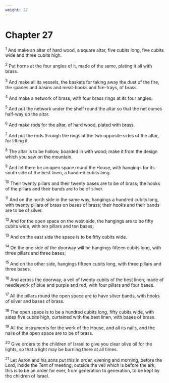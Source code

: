 ```yaml
---
weight: 27
---
```


# Chapter 27

<sup>1</sup> And make an altar of hard wood, a square altar, five cubits long, five cubits wide and three cubits high. 

<sup>2</sup> Put horns at the four angles of it, made of the same, plating it all with brass. 

<sup>3</sup> And make all its vessels, the baskets for taking away the dust of the fire, the spades and basins and meat-hooks and fire-trays, of brass. 

<sup>4</sup> And make a network of brass, with four brass rings at its four angles. 

<sup>5</sup> And put the network under the shelf round the altar so that the net comes half-way up the altar. 

<sup>6</sup> And make rods for the altar, of hard wood, plated with brass. 

<sup>7</sup> And put the rods through the rings at the two opposite sides of the altar, for lifting it. 

<sup>8</sup> The altar is to be hollow, boarded in with wood; make it from the design which you saw on the mountain. 

<sup>9</sup> And let there be an open space round the House, with hangings for its south side of the best linen, a hundred cubits long. 

<sup>10</sup> Their twenty pillars and their twenty bases are to be of brass; the hooks of the pillars and their bands are to be of silver. 

<sup>11</sup> And on the north side in the same way, hangings a hundred cubits long, with twenty pillars of brass on bases of brass; their hooks and their bands are to be of silver. 

<sup>12</sup> And for the open space on the west side, the hangings are to be fifty cubits wide, with ten pillars and ten bases; 

<sup>13</sup> And on the east side the space is to be fifty cubits wide. 

<sup>14</sup> On the one side of the doorway will be hangings fifteen cubits long, with three pillars and three bases; 

<sup>15</sup> And on the other side, hangings fifteen cubits long, with three pillars and three bases. 

<sup>16</sup> And across the doorway, a veil of twenty cubits of the best linen, made of needlework of blue and purple and red, with four pillars and four bases. 

<sup>17</sup> All the pillars round the open space are to have silver bands, with hooks of silver and bases of brass. 

<sup>18</sup> The open space is to be a hundred cubits long, fifty cubits wide, with sides five cubits high, curtained with the best linen, with bases of brass. 

<sup>19</sup> All the instruments for the work of the House, and all its nails, and the nails of the open space are to be of brass. 

<sup>20</sup> Give orders to the children of Israel to give you clear olive oil for the lights, so that a light may be burning there at all times. 

<sup>21</sup> Let Aaron and his sons put this in order, evening and morning, before the Lord, inside the Tent of meeting, outside the veil which is before the ark; this is to be an order for ever, from generation to generation, to be kept by the children of Israel. 


